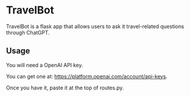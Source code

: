 # TravelBot

TravelBot is a flask app that allows users to ask it travel-related questions through ChatGPT.

## Usage

You will need a OpenAI API key.

You can get one at: https://platform.openai.com/account/api-keys.

Once you have it, paste it at the top of routes.py.

